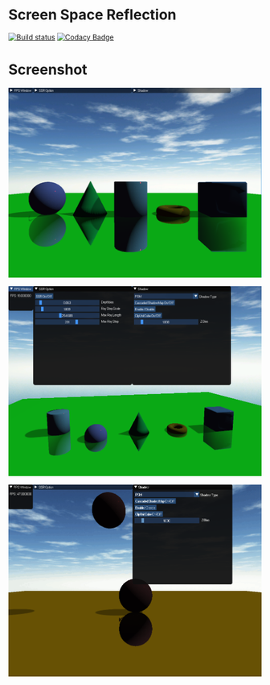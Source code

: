 Screen Space Reflection
====
[![Build status](https://ci.appveyor.com/api/projects/status/5353852l11t3u3ka/branch/master?svg=true)](https://ci.appveyor.com/project/xtozero/ssr/branch/master)
[![Codacy Badge](https://api.codacy.com/project/badge/Grade/a05014aa769e4410b66f6b49e0a1884d)](https://www.codacy.com/project/xtozero/SSR/dashboard?utm_source=github.com&amp;utm_medium=referral&amp;utm_content=xtozero/SSR&amp;utm_campaign=Badge_Grade_Dashboard)

# Screenshot
![screenshot01](https://raw.githubusercontent.com/xtozero/SSR/master/Screenshot/screenshot01.png)

![screenshot02](https://raw.githubusercontent.com/xtozero/SSR/master/Screenshot/screenshot02.png)

![screenshot02](https://raw.githubusercontent.com/xtozero/SSR/master/Screenshot/screenshot03.gif)